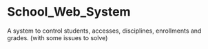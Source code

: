 # School_Web_System
A system to control students, accesses, disciplines, enrollments and grades. (with some issues to solve)
